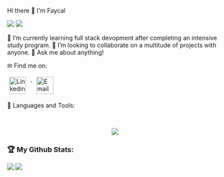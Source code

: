 Hi there 👋 I'm Faycal
<div>
<img src="https://visitor-badge.laobi.icu/badge?page_id=1Oulala.1Oulala"/> <span><img src="https://img.shields.io/github/followers/1Oulala?label=Followers&logo=Github"/></span>
</div>

🌱 I’m currently learning full stack devopment after completing an intensive study program.
👯 I’m looking to collaborate on a multitude of projects with anyone.
💬 Ask me about anything!

✉ Find me on:
<br />
<p align="left">
 <a href="www.linkedin.com/in/faycalkarasirwigema-swe/" target="_blank" rel="noopener noreferrer"> 
  <img src="https://skillicons.dev/icons?i=linkedin", alt="Linkedin" height="40" style="vertical-align:top; margin:4px; margin-right:10px">
 </a>
 <a href="mailto:rwigemafayk@gmail.com"> 
  <img src="https://cdn.jsdelivr.net/npm/simple-icons@v3/icons/gmail.svg" alt="Email" height="40" style="vertical-align:top; margin: 4px; margin-left: 10px">
 </a>
</p>

🧰 Languages and Tools:
<br />


<br />
<p align="center">
  <a href="https://skillicons.dev">
    <img src="https://skillicons.dev/icons?i=git,react,js,Next,css,express,html,jquery,mongodb,mysql,Supabase,nodejs,postman,vscode," />
  </a>
</p>



<h3>🏆 My Github Stats:</h3>

<div>
<a href="https://github-readme-stats.vercel.app/api?username=1Oulala&theme=tokyonight">
  <img  align="left" src="https://github-readme-stats.vercel.app/api?username=kssampson&count_private=true&show_icons=true&theme=tokyonight" />
</a>
<a href="https://github-readme-stats.vercel.app/api/top-langs/?username=1Oualal&hide=php&theme=tokyonight">
  <img align="left" src="https://github-readme-stats.vercel.app/api/top-langs/?username=1Oulala&hide=php&theme=tokyonight" />
</a>
</div>
